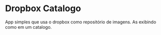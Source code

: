 # Dropbox Catalogo
App simples que usa o dropbox como repositório de imagens. As exibindo como em um catalogo.
